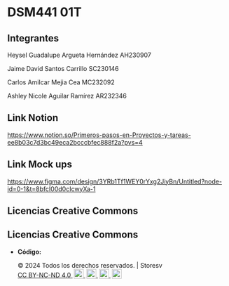 # DSM441 01T

## Integrantes 

Heysel Guadalupe Argueta Hernández AH230907

Jaime David Santos Carrillo SC230146

Carlos Amilcar Mejia Cea MC232092

Ashley Nicole Aguilar Ramírez AR232346

 ## Link Notion 
https://www.notion.so/Primeros-pasos-en-Proyectos-y-tareas-ee8b03c7d3bc49eca2bcccbfec888f2a?pvs=4

 ## Link Mock ups
 https://www.figma.com/design/3YRb1Tf1WEY0rYxg2JiyBn/Untitled?node-id=0-1&t=8bfcI00d0cIcwyXa-1


## Licencias Creative Commons

## Licencias Creative Commons

- **Código:**
  <div class="footer-license">
            <p>&copy; 2024 Todos los derechos reservados. | Storesv
                <span xmlns:cc="http://creativecommons.org/ns#" xmlns:dct="http://purl.org/dc/terms">
                    <a href="http://creativecommons.org/licenses/by-nc-nd/4.0/?ref=chooser-v1" target="_blank"
                        rel="license noopener noreferrer" style="display:inline-block;">
                        CC BY-NC-ND 4.0
                        <img style="height:22px!important;margin-left:3px;vertical-align:text-bottom;"
                            src="https://mirrors.creativecommons.org/presskit/icons/cc.svg?ref=chooser-v1">
                        <img style="height:22px!important;margin-left:3px;vertical-align:text-bottom;"
                            src="https://mirrors.creativecommons.org/presskit/icons/by.svg?ref=chooser-v1">
                        <img style="height:22px!important;margin-left:3px;vertical-align:text-bottom;"
                            src="https://mirrors.creativecommons.org/presskit/icons/nc.svg?ref=chooser-v1">
                        <img style="height:22px!important;margin-left:3px;vertical-align:text-bottom;"
                            src="https://mirrors.creativecommons.org/presskit/icons/nd.svg?ref=chooser-v1">
                    </a>
                </span>
            </p>
        </div>

